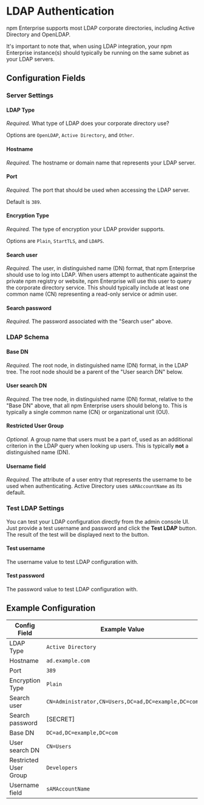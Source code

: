 # LDAP Authentication

npm Enterprise supports most LDAP corporate directories, including Active Directory and OpenLDAP.

It's important to note that, when using LDAP integration, your npm Enterprise instance(s) should typically be running on the same subnet as your LDAP servers.

## Configuration Fields

### Server Settings

#### LDAP Type

_Required._ What type of LDAP does your corporate directory use?

Options are `OpenLDAP`, `Active Directory`, and `Other`.

#### Hostname

_Required._ The hostname or domain name that represents your LDAP server.

#### Port

_Required._ The port that should be used when accessing the LDAP server.

Default is `389`.

#### Encryption Type

_Required._ The type of encryption your LDAP provider supports.

Options are `Plain`, `StartTLS`, and `LDAPS`.

#### Search user

_Required._ The user, in distinguished name (DN) format, that npm Enterprise should use to log into LDAP. When users attempt to authenticate against the private npm registry or website, npm Enterprise will use this user to query the corporate directory service. This should typically include at least one common name (CN) representing a read-only service or admin user.

#### Search password

_Required._  The password associated with the "Search user" above.

### LDAP Schema

#### Base DN

_Required._ The root node, in distinguished name (DN) format, in the LDAP tree. The root node should be a parent of the "User search DN" below.

#### User search DN

_Required._ The tree node, in distinguished name (DN) format, relative to the "Base DN" above, that all npm Enterprise users should belong to. This is typically a single common name (CN) or organizational unit (OU).

#### Restricted User Group

_Optional._ A group name that users must be a part of, used as an additional criterion in the LDAP query when looking up users. This is typically **not** a distinguished name (DN).

#### Username field

_Required._ The attribute of a user entry that represents the username to be used when authenticating. Active Directory uses `sAMAccountName` as its default.

### Test LDAP Settings

You can test your LDAP configuration directly from the admin console UI. Just provide a test username and password and click the **Test LDAP** button. The result of the test will be displayed next to the button.

#### Test username

The username value to test LDAP configuration with.

#### Test password

The password value to test LDAP configuration with.

## Example Configuration

| Config Field          | Example Value                                       |
| --------------------- | --------------------------------------------------- |
| LDAP Type             | `Active Directory`                                  |
| Hostname              | `ad.example.com`                                    |
| Port                  | `389`                                               |
| Encryption Type       | `Plain`                                             |
| Search user           | `CN=Administrator,CN=Users,DC=ad,DC=example,DC=com` |
| Search password       | [SECRET]                                            |
| Base DN               | `DC=ad,DC=example,DC=com`                           |
| User search DN        | `CN=Users`                                          |
| Restricted User Group | `Developers`                                        |
| Username field        | `sAMAccountName`                                    |

